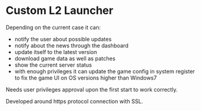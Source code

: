 # Custom L2 Launcher

Depending on the current case it can:
- notify the user about possible updates
- notify about the news through the dashboard
- update itself to the latest version
- download game data as well as patches
- show the current server status
- with enough privileges it can update the game config in system register to fix the game UI on OS versions higher than Windows7


Needs user privileges approval upon the first start to work correctly.

Developed around https protocol connection with SSL.
